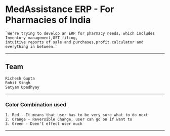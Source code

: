 # MedAssistance ERP - For Pharmacies of India
    `We're trying to develop an ERP for pharmacy needs, which includes Inventory management,GST filing,
    intuitive reports of sale and purchases,profit calculator and everything in between.`
----
## Team
    Richesh Gupta
    Rohit Singh
    Satyam Upadhyay

----
### Color Combination used 

    1. Red - It means that user has to be very sure what to do next
    2. Orange - Reversible Change, user can go on if want to
    3. Green - Doen't effect user much 
----
